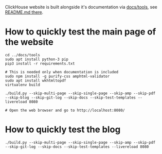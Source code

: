 ClickHouse website is built alongside it's documentation via [docs/tools](https://github.com/ClickHouse/ClickHouse/tree/master/docs/tools), see [README.md there](https://github.com/ClickHouse/ClickHouse/tree/master/docs/tools/README.md).

# How to quickly test the main page of the website

```
cd ../docs/tools
sudo apt install python-3 pip
pip3 install -r requirements.txt

# This is needed only when documentation is included
sudo npm install -g purify-css amphtml-validator
sudo apt install wkhtmltopdf
virtualenv build

./build.py --skip-multi-page --skip-single-page --skip-amp --skip-pdf --skip-blog --skip-git-log --skip-docs --skip-test-templates --livereload 8080

# Open the web browser and go to http://localhost:8080/
```

# How to quickly test the blog

```
./build.py --skip-multi-page --skip-single-page --skip-amp --skip-pdf --skip-git-log --skip-docs --skip-test-templates --livereload 8080
```
